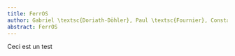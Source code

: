 ```yaml
---
title: FerrOS
author: Gabriel \textsc{Doriath-Döhler}, Paul \textsc{Fournier}, Constantin \textsc{Gierczak-Galle}, Samuel \textsc{Vivien}
abstract: FerrOS
---
```


Ceci est un test